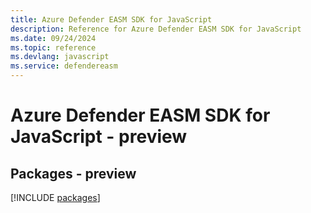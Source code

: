 ```yaml
---
title: Azure Defender EASM SDK for JavaScript
description: Reference for Azure Defender EASM SDK for JavaScript
ms.date: 09/24/2024
ms.topic: reference
ms.devlang: javascript
ms.service: defendereasm
---
```

# Azure Defender EASM SDK for JavaScript - preview
## Packages - preview
[!INCLUDE [packages](defender-easm-index.md)]